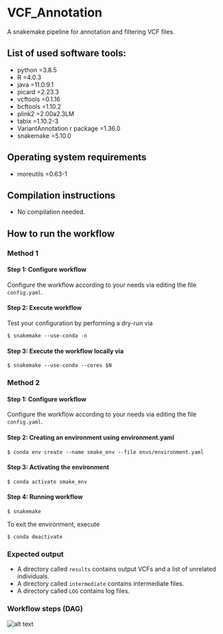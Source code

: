 # VCF_Annotation
A snakemake pipeline for annotation and filtering VCF files.

## List of used software tools:
* python =3.8.5
* R =4.0.3
* java =11.0.9.1
* picard =2.23.3
* vcftools =0.1.16
* bcftools =1.10.2
* plink2 =2.00a2.3LM
* tabix =1.10.2-3
* VariantAnnotation r package =1.36.0
* snakemake =5.10.0

## Operating system requirements
* moreutils =0.63-1

## Compilation instructions
* No compilation needed.

## How to run the workflow

### Method 1

#### Step 1: Configure workflow
Configure the workflow according to your needs via editing the file `config.yaml`.

#### Step 2: Execute workflow
Test your configuration by performing a dry-run via

    $ snakemake --use-conda -n


#### Step 3: Execute the workflow locally via

    $ snakemake --use-conda --cores $N

### Method 2

#### Step 1: Configure workflow
Configure the workflow according to your needs via editing the file `config.yaml`.

#### Step 2: Creating an environment using environment.yaml

    $ conda env create --name smake_env --file envs/environment.yaml

#### Step 3: Activating the environment

	$ conda activate smake_env

#### Step 4: Running workflow

	$ snakemake

To exit the environment, execute

    $ conda deactivate
### Expected output
* A directory called `results` contains output VCFs and a list of unrelated individuals.
* A directory called `intermediate` contains intermediate files.
* A directory called `LOG` contains log files.
### Workflow steps (DAG)
![alt text](https://github.com/MehdiFard/Skill_test_McGill_Snakemake/blob/main/DAG.svg?raw=true)

